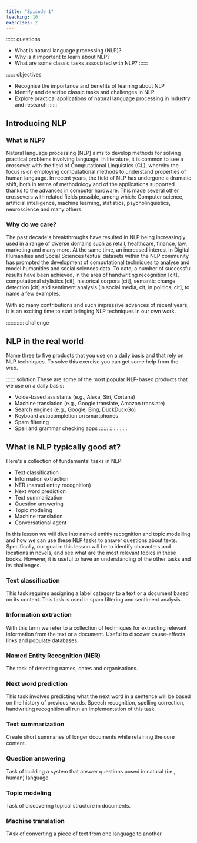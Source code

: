 ```yaml
---
title: "Episode 1"
teaching: 10
exercises: 2
---
```


:::::: questions 
- What is natural language processing (NLP)?
- Why is it important to learn about NLP?
- What are some classic tasks associated with NLP?
::::::

:::::: objectives
- Recognise the importance and benefits of learning about NLP
- Identify and describe classic tasks and challenges in NLP 
- Explore practical applications of natural language processing in industry and research
::::::

## Introducing NLP

### What is NLP?
Natural language processing (NLP) aims to develop methods for solving practical problems involving language.
In literature, it is common to see a crossover with the field of Computational Linguistics (CL), whereby the focus
is on employing computational methods to understand properties of human language. In recent years, the field of NLP
has undergone a dramatic shift, both in terms of methodology and of the applications supported thanks to the advances
in computer hardware. This made several other crossovers with related fields possible, among which: Computer science,
artificial intelligence, machine learning, statistics, psycholinguistics, neuroscience and many others.

### Why do we care?
The past decade's breakthroughs have resulted in NLP being increasingly used in a range of diverse domains such as retail,
healthcare, finance, law, marketing and many more. At the same time, an increased interest in Digital Humanities and Social
Sciences textual datasets within the NLP community has prompted the development of computational techniques to analyse and model
humanities and social sciences data. To date, a number of successful results have been achieved, in the area of handwriting recognition [cit],
computational stylistics [cit], historical corpora [cit], semantic change detection [cit] and sentiment analysis [in social media, cit, in politics, cit], to name a few examples.

With so many contributions and such impressive advances of recent years, it is an exciting time to start bringing NLP techniques
in our own work. 

:::::::::::: challenge 
## NLP in the real world

Name three to five products that you use on a daily basis and that rely on NLP techniques. To solve this exercise you can get 
some help from the web.


:::::: solution
These are some of the most popular NLP-based products that we use on a daily basis:

- Voice-based assistants (e.g., Alexa, Siri, Cortana)
- Machine translation (e.g., Google translate, Amazon translate)
- Search engines (e.g., Google, Bing, DuckDuckGo)
- Keyboard autocompletion on smartphones
- Spam filtering
- Spell and grammar checking apps
::::::
::::::::::::

## What is NLP typically good at?

Here's a collection of fundamental tasks in NLP:

- Text classification
- Information extraction 
- NER (named entity recognition)
- Next word prediction
- Text summarization
- Question answering
- Topic modeling
- Machine translation
- Conversational agent

In this lesson we will dive into named entitiy recognition and topic modelling and how we can use these NLP tasks to answer questions about texts.
Specifically, our goal in this lesson will be to identify characters and locations in novels, and see what are the most relevant topics in these books.
However, it is useful to have an understanding of the other tasks and its challenges.

### Text classification

This task requires assigning a label category to a text or a document based on its content. This task is used in spam filtering and sentiment analysis.

### Information extraction

With this term we refer to a collection of techniques for extracting relevant information from the text or a document. 
Useful to discover cause-effects links and populate databases.

### Named Entity Recognition (NER)

The task of detecting names, dates and organisations. 

### Next word prediction

This task involves predicting what the next word in a sentence will be based on the history of previous words.
Speech recognition, spelling correction, handwriting recognition all run an implementation of this task.

### Text summarization 

Create short summaries of longer documents while retaining the core content. 

### Question answering 

Task of building a system that answer questions posed in natural (i.e., human) language.

### Topic modeling 

Task of discovering topical structure in documents.

### Machine translation

TAsk of converting a piece of text from one language to another. 
